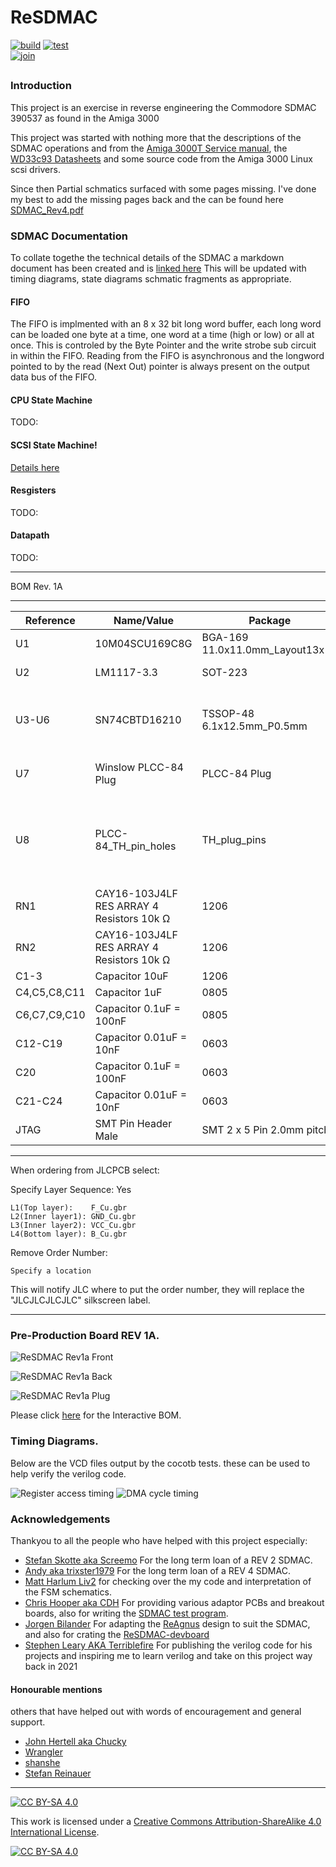 # ReSDMAC

[![build](https://github.com/mbtaylor1982/RE-SDMAC/actions/workflows/build.yml/badge.svg)](https://github.com/mbtaylor1982/RE-SDMAC/actions/workflows/build.yml)
[![test](https://github.com/mbtaylor1982/ReSDMAC/actions/workflows/test.yml/badge.svg)](https://github.com/mbtaylor1982/ReSDMAC/actions/workflows/test.yml)  
[![join](https://dcbadge.limes.pink/api/server/INVITE)](https://discord.gg/NezUTSZwJ8)

##

### Introduction

This project is an exercise in reverse engineering the Commodore SDMAC 390537 as found in the Amiga 3000

This project was started with nothing more that the descriptions of the SDMAC operations and from the [Amiga 3000T Service manual](Docs/Commodore/Commodore_A3000T_Service_Manual.pdf), the [WD33c93 Datasheets](Docs/WD33C93/WD33C93B_WesternDigital.pdf) and some source code from the Amiga 3000 Linux scsi drivers.

Since then Partial schmatics surfaced with some pages missing. I've done my best to add the missing pages back and the can be found here [SDMAC_Rev4.pdf](Docs/Commodore/sdmac_Rev4.pdf)

### SDMAC Documentation

To collate togethe the technical details of the SDMAC a markdown document has been created and is [linked here](Docs/SDMAC.md)
This will be updated with timing diagrams, state diagrams schmatic fragments as appropriate.

#### FIFO

The FIFO is implmented with an 8 x 32 bit long word buffer, each long word can be loaded one byte at a time, one word at a time (high or low) or all at once. This is controled by the Byte Pointer and the write strobe sub circuit in within the FIFO. Reading from the FIFO is asynchronous and the longword pointed to by the read (Next Out) pointer is always present on the output data bus of the FIFO.

#### CPU State Machine

TODO:
#### SCSI State Machine!

[Details here](RTL/SCSI_SM/README.md)

#### Resgisters

TODO:

#### Datapath

TODO:

***

BOM Rev. 1A

***

Reference    | Name/Value                                | Package                         | Notes
-------------|-------------------------------------------|---------------------------------|-------------------------------------------------------------------------------------------------------------------------------------------------------------------
U1           | 10M04SCU169C8G                            | BGA-169 11.0x11.0mm_Layout13x13 | FPGA Intel MAX 10 [10M04SCU169C8G](https://www.mouser.com/ProductDetail/989-10M04SCU169C8G)
U2           | LM1117-3.3                                | SOT-223                         | Low-Dropout Linear Regulator 3.3 Volt
U3-U6        | SN74CBTD16210                             | TSSOP-48 6.1x12.5mm_P0.5mm      | 20-BIT FET Bus switch with level shifting, high-speed TTL-compatible. [74CBTD16210DGGR](https://www.mouser.com/ProductDetail/595-74CBTD16210DGGR)
U7           | Winslow PLCC-84 Plug                      | PLCC-84 Plug                    | Optionally use a home made plug (stacked PCBs)
U8           | PLCC-84_TH_pin_holes                      | TH_plug_pins                    | Pins to use with homemade plug, 1.27mm pitch Long Pin 1x40P or 1x50P [Aliexpress](https://www.aliexpress.com/item/32894911767.html) Cut to length after soldering.
RN1          | CAY16-103J4LF RES ARRAY 4 Resistors 10k Ω | 1206                            | [CAY16-103J4LF](https://www.mouser.com/ProductDetail/652-CAY16-103J4LF)
RN2          | CAY16-103J4LF RES ARRAY 4 Resistors 10k Ω | 1206                            | --"--
C1-3         | Capacitor 10uF                            | 1206                            |
C4,C5,C8,C11 | Capacitor 1uF                             | 0805                            |
C6,C7,C9,C10 | Capacitor 0.1uF = 100nF                   | 0805                            |
C12-C19      | Capacitor 0.01uF = 10nF                   | 0603                            |
C20          | Capacitor 0.1uF = 100nF                   | 0603                            |
C21-C24      | Capacitor 0.01uF = 10nF                   | 0603                            |
JTAG         | SMT Pin Header Male                       | SMT 2 x 5 Pin 2.0mm pitch       |

***

When ordering from JLCPCB select:

Specify Layer Sequence: Yes

    L1(Top layer):    F_Cu.gbr
    L2(Inner layer1): GND_Cu.gbr
    L3(Inner layer2): VCC_Cu.gbr
    L4(Bottom layer): B_Cu.gbr

Remove Order Number: 

    Specify a location

This will notify JLC where to put the order number, they will replace the "JLCJLCJLCJLC" silkscreen label.

***

### Pre-Production Board REV 1A.

![ReSDMAC Rev1a Front](assets/ReSDMAC_Rev1aFront.png "ReSDMAC Rev1a Front")

![ReSDMAC Rev1a Back](assets/ReSDMAC_Rev1aBack.png "ReSDMAC Rev1a back")

![ReSDMAC Rev1a Plug](assets/ReSDMAC_Rev1aPlug.png "ReSDMAC Rev1a Plug")

Please click [here](KiCad/bom/ibom.html) for the Interactive BOM.


### Timing Diagrams.
 Below are the VCD files output by the cocotb tests. these can be used to help verify the verilog code.

![Register access timing](assets/VCD1.png "Register access timing")
![DMA cycle timing](assets/VCD2.png "DMA cycle timing")

### Acknowledgements
Thankyou to all the people who have helped with this project especially:

- [Stefan Skotte aka Screemo](https://github.com/stefanskotte) For the long term loan of a REV 2 SDMAC.
- [Andy aka trixster1979](https://github.com/trixster1979) For the long term loan of a REV 4 SDMAC.
- [Matt Harlum Liv2](https://github.com/LIV2) for checking over the my code and interpretation of the FSM schematics.
- [Chris Hooper aka CDH](https://github.com/cdhooper) For providing various adaptor PCBs and breakout boards, also for writing the [SDMAC test program](https://github.com/cdhooper/amiga_sdmac_test).
- [Jorgen Bilander](https://github.com/jbilander) For adapting the [ReAgnus](https://github.com/jbilander/ReAgnus) design to suit the SDMAC, and also for crating the [ReSDMAC-devboard](https://github.com/jbilander/ReSDMAC-devboard)
- [Stephen Leary AKA Terriblefire](https://github.com/terriblefire/) For publishing the verilog code for his projects and inspiring me to learn verilog and take on this project way back in 2021

#### Honourable mentions
others that have helped out with words of encouragement and general support.
 - [John Hertell aka Chucky](https://github.com/ChuckyGang)
 - [Wrangler](https://github.com/Wrangler491)
 - [shanshe](https://github.com/shanshe)
 - [Stefan Reinauer](https://github.com/reinauer)

***
[![CC BY-SA 4.0][cc-by-sa-shield]][cc-by-sa] 

This work is licensed under a
[Creative Commons Attribution-ShareAlike 4.0 International License][cc-by-sa].

[![CC BY-SA 4.0][cc-by-sa-image]][cc-by-sa]

[cc-by-sa]: http://creativecommons.org/licenses/by-sa/4.0/
[cc-by-sa-image]: https://licensebuttons.net/l/by-sa/4.0/88x31.png
[cc-by-sa-shield]: https://img.shields.io/badge/License-CC%20BY--SA%204.0-lightgrey.svg
  
